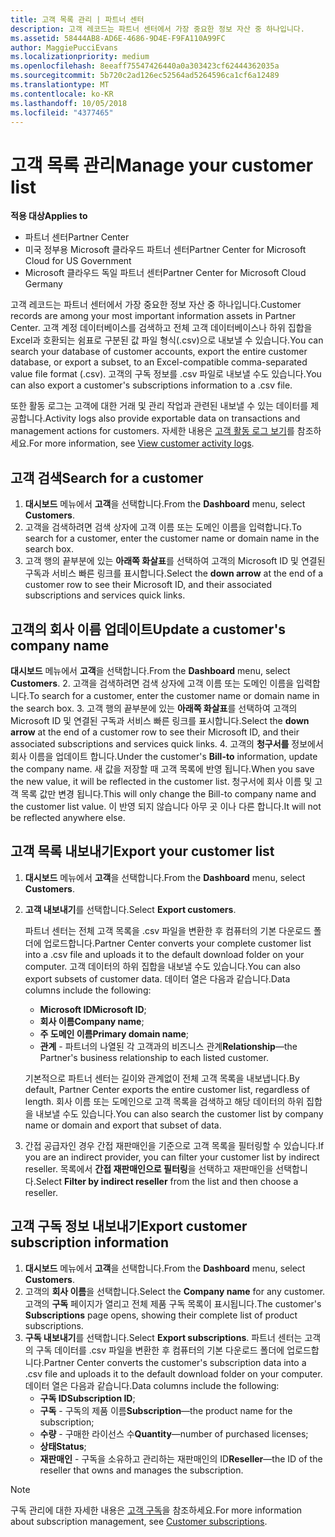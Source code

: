 ```yaml
---
title: 고객 목록 관리 | 파트너 센터
description: 고객 레코드는 파트너 센터에서 가장 중요한 정보 자산 중 하나입니다.
ms.assetid: 58444AB8-AD6E-4686-9D4E-F9FA110A99FC
author: MaggiePucciEvans
ms.localizationpriority: medium
ms.openlocfilehash: 8eeaff75547426440a0a303423cf62444362035a
ms.sourcegitcommit: 5b720c2ad126ec52564ad5264596ca1cf6a12489
ms.translationtype: MT
ms.contentlocale: ko-KR
ms.lasthandoff: 10/05/2018
ms.locfileid: "4377465"
---
```

# <a name="manage-your-customer-list"></a><span data-ttu-id="f1ccf-103">고객 목록 관리</span><span class="sxs-lookup"><span data-stu-id="f1ccf-103">Manage your customer list</span></span>

**<span data-ttu-id="f1ccf-104">적용 대상</span><span class="sxs-lookup"><span data-stu-id="f1ccf-104">Applies to</span></span>**

-  <span data-ttu-id="f1ccf-105">파트너 센터</span><span class="sxs-lookup"><span data-stu-id="f1ccf-105">Partner Center</span></span>
-  <span data-ttu-id="f1ccf-106">미국 정부용 Microsoft 클라우드 파트너 센터</span><span class="sxs-lookup"><span data-stu-id="f1ccf-106">Partner Center for Microsoft Cloud for US Government</span></span>
-  <span data-ttu-id="f1ccf-107">Microsoft 클라우드 독일 파트너 센터</span><span class="sxs-lookup"><span data-stu-id="f1ccf-107">Partner Center for Microsoft Cloud Germany</span></span>

<span data-ttu-id="f1ccf-108">고객 레코드는 파트너 센터에서 가장 중요한 정보 자산 중 하나입니다.</span><span class="sxs-lookup"><span data-stu-id="f1ccf-108">Customer records are among your most important information assets in Partner Center.</span></span> <span data-ttu-id="f1ccf-109">고객 계정 데이터베이스를 검색하고 전체 고객 데이터베이스나 하위 집합을 Excel과 호환되는 쉼표로 구분된 값 파일 형식(.csv)으로 내보낼 수 있습니다.</span><span class="sxs-lookup"><span data-stu-id="f1ccf-109">You can search your database of customer accounts, export the entire customer database, or export a subset, to an Excel-compatible comma-separated value file format (.csv).</span></span> <span data-ttu-id="f1ccf-110">고객의 구독 정보를 .csv 파일로 내보낼 수도 있습니다.</span><span class="sxs-lookup"><span data-stu-id="f1ccf-110">You can also export a customer's subscriptions information to a .csv file.</span></span>

<span data-ttu-id="f1ccf-111">또한 활동 로그는 고객에 대한 거래 및 관리 작업과 관련된 내보낼 수 있는 데이터를 제공합니다.</span><span class="sxs-lookup"><span data-stu-id="f1ccf-111">Activity logs also provide exportable data on transactions and management actions for customers.</span></span> <span data-ttu-id="f1ccf-112">자세한 내용은 [고객 활동 로그 보기](activity-logs.md)를 참조하세요.</span><span class="sxs-lookup"><span data-stu-id="f1ccf-112">For more information, see [View customer activity logs](activity-logs.md).</span></span>


## <a name="search-for-a-customer"></a><span data-ttu-id="f1ccf-113">고객 검색</span><span class="sxs-lookup"><span data-stu-id="f1ccf-113">Search for a customer</span></span>

1.  <span data-ttu-id="f1ccf-114">**대시보드** 메뉴에서 **고객**을 선택합니다.</span><span class="sxs-lookup"><span data-stu-id="f1ccf-114">From the **Dashboard** menu, select **Customers**.</span></span>
2.  <span data-ttu-id="f1ccf-115">고객을 검색하려면 검색 상자에 고객 이름 또는 도메인 이름을 입력합니다.</span><span class="sxs-lookup"><span data-stu-id="f1ccf-115">To search for a customer, enter the customer name or domain name in the search box.</span></span>
3.  <span data-ttu-id="f1ccf-116">고객 행의 끝부분에 있는 **아래쪽 화살표**를 선택하여 고객의 Microsoft ID 및 연결된 구독과 서비스 빠른 링크를 표시합니다.</span><span class="sxs-lookup"><span data-stu-id="f1ccf-116">Select the **down arrow** at the end of a customer row to see their Microsoft ID, and their associated subscriptions and services quick links.</span></span>

## <a name="update-a-customers-company-name"></a><span data-ttu-id="f1ccf-117">고객의 회사 이름 업데이트</span><span class="sxs-lookup"><span data-stu-id="f1ccf-117">Update a customer's company name</span></span>

<span data-ttu-id="f1ccf-118">**대시보드** 메뉴에서 **고객**을 선택합니다.</span><span class="sxs-lookup"><span data-stu-id="f1ccf-118">From the **Dashboard** menu, select **Customers**.</span></span>
2.  <span data-ttu-id="f1ccf-119">고객을 검색하려면 검색 상자에 고객 이름 또는 도메인 이름을 입력합니다.</span><span class="sxs-lookup"><span data-stu-id="f1ccf-119">To search for a customer, enter the customer name or domain name in the search box.</span></span>
3.  <span data-ttu-id="f1ccf-120">고객 행의 끝부분에 있는 **아래쪽 화살표**를 선택하여 고객의 Microsoft ID 및 연결된 구독과 서비스 빠른 링크를 표시합니다.</span><span class="sxs-lookup"><span data-stu-id="f1ccf-120">Select the **down arrow** at the end of a customer row to see their Microsoft ID, and their associated subscriptions and services quick links.</span></span>
4.  <span data-ttu-id="f1ccf-121">고객의 **청구서를** 정보에서 회사 이름을 업데이트 합니다.</span><span class="sxs-lookup"><span data-stu-id="f1ccf-121">Under the customer's **Bill-to** information, update the company name.</span></span> <span data-ttu-id="f1ccf-122">새 값을 저장할 때 고객 목록에 반영 됩니다.</span><span class="sxs-lookup"><span data-stu-id="f1ccf-122">When you save the new value, it will be reflected in the customer list.</span></span> <span data-ttu-id="f1ccf-123">청구서에 회사 이름 및 고객 목록 값만 변경 됩니다.</span><span class="sxs-lookup"><span data-stu-id="f1ccf-123">This will only change the Bill-to company name and the customer list value.</span></span> <span data-ttu-id="f1ccf-124">이 반영 되지 않습니다 아무 곳 이나 다른 합니다.</span><span class="sxs-lookup"><span data-stu-id="f1ccf-124">It will not be reflected anywhere else.</span></span>

## <a name="export-your-customer-list"></a><span data-ttu-id="f1ccf-125">고객 목록 내보내기</span><span class="sxs-lookup"><span data-stu-id="f1ccf-125">Export your customer list</span></span>

1.  <span data-ttu-id="f1ccf-126">**대시보드** 메뉴에서 **고객**을 선택합니다.</span><span class="sxs-lookup"><span data-stu-id="f1ccf-126">From the **Dashboard** menu, select **Customers**.</span></span>
2.  <span data-ttu-id="f1ccf-127">**고객 내보내기**를 선택합니다.</span><span class="sxs-lookup"><span data-stu-id="f1ccf-127">Select **Export customers**.</span></span>

    <span data-ttu-id="f1ccf-128">파트너 센터는 전체 고객 목록을 .csv 파일을 변환한 후 컴퓨터의 기본 다운로드 폴더에 업로드합니다.</span><span class="sxs-lookup"><span data-stu-id="f1ccf-128">Partner Center converts your complete customer list into a .csv file and uploads it to the default download folder on your computer.</span></span> <span data-ttu-id="f1ccf-129">고객 데이터의 하위 집합을 내보낼 수도 있습니다.</span><span class="sxs-lookup"><span data-stu-id="f1ccf-129">You can also export subsets of customer data.</span></span> <span data-ttu-id="f1ccf-130">데이터 열은 다음과 같습니다.</span><span class="sxs-lookup"><span data-stu-id="f1ccf-130">Data columns include the following:</span></span>

    -   <span data-ttu-id="f1ccf-131">**Microsoft ID**</span><span class="sxs-lookup"><span data-stu-id="f1ccf-131">**Microsoft ID**;</span></span>
    -   <span data-ttu-id="f1ccf-132">**회사 이름**</span><span class="sxs-lookup"><span data-stu-id="f1ccf-132">**Company name**;</span></span>
    -   <span data-ttu-id="f1ccf-133">**주 도메인 이름**</span><span class="sxs-lookup"><span data-stu-id="f1ccf-133">**Primary domain name**;</span></span>
    -   <span data-ttu-id="f1ccf-134">**관계** - 파트너의 나열된 각 고객과의 비즈니스 관계</span><span class="sxs-lookup"><span data-stu-id="f1ccf-134">**Relationship**—the Partner's business relationship to each listed customer.</span></span>

    <span data-ttu-id="f1ccf-135">기본적으로 파트너 센터는 길이와 관계없이 전체 고객 목록을 내보냅니다.</span><span class="sxs-lookup"><span data-stu-id="f1ccf-135">By default, Partner Center exports the entire customer list, regardless of length.</span></span> <span data-ttu-id="f1ccf-136">회사 이름 또는 도메인으로 고객 목록을 검색하고 해당 데이터의 하위 집합을 내보낼 수도 있습니다.</span><span class="sxs-lookup"><span data-stu-id="f1ccf-136">You can also search the customer list by company name or domain and export that subset of data.</span></span>

3.  <span data-ttu-id="f1ccf-137">간접 공급자인 경우 간접 재판매인을 기준으로 고객 목록을 필터링할 수 있습니다.</span><span class="sxs-lookup"><span data-stu-id="f1ccf-137">If you are an indirect provider, you can filter your customer list by indirect reseller.</span></span> <span data-ttu-id="f1ccf-138">목록에서 **간접 재판매인으로 필터링**을 선택하고 재판매인을 선택합니다.</span><span class="sxs-lookup"><span data-stu-id="f1ccf-138">Select **Filter by indirect reseller** from the list and then choose a reseller.</span></span>


## <a name="export-customer-subscription-information"></a><span data-ttu-id="f1ccf-139">고객 구독 정보 내보내기</span><span class="sxs-lookup"><span data-stu-id="f1ccf-139">Export customer subscription information</span></span>

1.  <span data-ttu-id="f1ccf-140">**대시보드** 메뉴에서 **고객**을 선택합니다.</span><span class="sxs-lookup"><span data-stu-id="f1ccf-140">From the **Dashboard** menu, select **Customers**.</span></span>
2.  <span data-ttu-id="f1ccf-141">고객의 **회사 이름**을 선택합니다.</span><span class="sxs-lookup"><span data-stu-id="f1ccf-141">Select the **Company name** for any customer.</span></span> <span data-ttu-id="f1ccf-142">고객의 **구독** 페이지가 열리고 전체 제품 구독 목록이 표시됩니다.</span><span class="sxs-lookup"><span data-stu-id="f1ccf-142">The customer's **Subscriptions** page opens, showing their complete list of product subscriptions.</span></span>
3.  <span data-ttu-id="f1ccf-143">**구독 내보내기**를 선택합니다.</span><span class="sxs-lookup"><span data-stu-id="f1ccf-143">Select **Export subscriptions**.</span></span> <span data-ttu-id="f1ccf-144">파트너 센터는 고객의 구독 데이터를 .csv 파일을 변환한 후 컴퓨터의 기본 다운로드 폴더에 업로드합니다.</span><span class="sxs-lookup"><span data-stu-id="f1ccf-144">Partner Center converts the customer's subscription data into a .csv file and uploads it to the default download folder on your computer.</span></span> <span data-ttu-id="f1ccf-145">데이터 열은 다음과 같습니다.</span><span class="sxs-lookup"><span data-stu-id="f1ccf-145">Data columns include the following:</span></span>
    -   <span data-ttu-id="f1ccf-146">**구독 ID**</span><span class="sxs-lookup"><span data-stu-id="f1ccf-146">**Subscription ID**;</span></span>
    -   <span data-ttu-id="f1ccf-147">**구독** - 구독의 제품 이름</span><span class="sxs-lookup"><span data-stu-id="f1ccf-147">**Subscription**—the product name for the subscription;</span></span>
    -   <span data-ttu-id="f1ccf-148">**수량** - 구매한 라이선스 수</span><span class="sxs-lookup"><span data-stu-id="f1ccf-148">**Quantity**—number of purchased licenses;</span></span>
    -   <span data-ttu-id="f1ccf-149">**상태**</span><span class="sxs-lookup"><span data-stu-id="f1ccf-149">**Status**;</span></span>
    -   <span data-ttu-id="f1ccf-150">**재판매인** - 구독을 소유하고 관리하는 재판매인의 ID</span><span class="sxs-lookup"><span data-stu-id="f1ccf-150">**Reseller**—the ID of the reseller that owns and manages the subscription.</span></span>

> [!NOTE]  
> <span data-ttu-id="f1ccf-151">구독 관리에 대한 자세한 내용은 [고객 구독](customer-subscriptions.md)을 참조하세요.</span><span class="sxs-lookup"><span data-stu-id="f1ccf-151">For more information about subscription management, see [Customer subscriptions](customer-subscriptions.md).</span></span>

     

 

 



